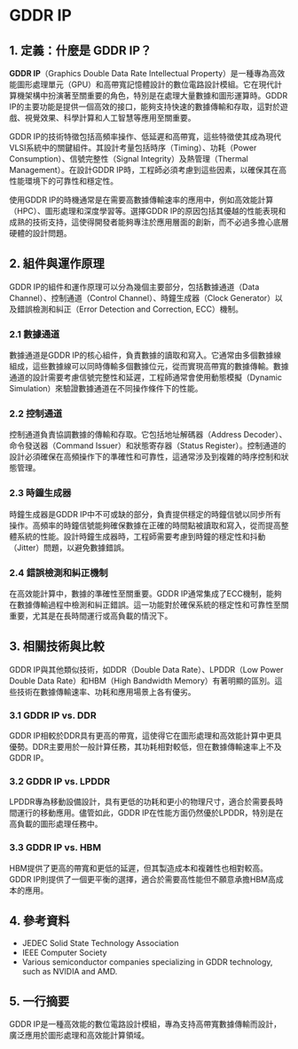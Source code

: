 # GDDR IP

## 1. 定義：什麼是 **GDDR IP**？
**GDDR IP**（Graphics Double Data Rate Intellectual Property）是一種專為高效能圖形處理單元（GPU）和高帶寬記憶體設計的數位電路設計模組。它在現代計算機架構中扮演著至關重要的角色，特別是在處理大量數據和圖形運算時。GDDR IP的主要功能是提供一個高效的接口，能夠支持快速的數據傳輸和存取，這對於遊戲、視覺效果、科學計算和人工智慧等應用至關重要。

GDDR IP的技術特徵包括高頻率操作、低延遲和高帶寬，這些特徵使其成為現代VLSI系統中的關鍵組件。其設計考量包括時序（Timing）、功耗（Power Consumption）、信號完整性（Signal Integrity）及熱管理（Thermal Management）。在設計GDDR IP時，工程師必須考慮到這些因素，以確保其在高性能環境下的可靠性和穩定性。

使用GDDR IP的時機通常是在需要高數據傳輸速率的應用中，例如高效能計算（HPC）、圖形處理和深度學習等。選擇GDDR IP的原因包括其優越的性能表現和成熟的技術支持，這使得開發者能夠專注於應用層面的創新，而不必過多擔心底層硬體的設計問題。

## 2. 組件與運作原理
GDDR IP的組件和運作原理可以分為幾個主要部分，包括數據通道（Data Channel）、控制通道（Control Channel）、時鐘生成器（Clock Generator）以及錯誤檢測和糾正（Error Detection and Correction, ECC）機制。

### 2.1 數據通道
數據通道是GDDR IP的核心組件，負責數據的讀取和寫入。它通常由多個數據線組成，這些數據線可以同時傳輸多個數據位元，從而實現高帶寬的數據傳輸。數據通道的設計需要考慮信號完整性和延遲，工程師通常會使用動態模擬（Dynamic Simulation）來驗證數據通道在不同操作條件下的性能。

### 2.2 控制通道
控制通道負責協調數據的傳輸和存取。它包括地址解碼器（Address Decoder）、命令發送器（Command Issuer）和狀態寄存器（Status Register）。控制通道的設計必須確保在高頻操作下的準確性和可靠性，這通常涉及到複雜的時序控制和狀態管理。

### 2.3 時鐘生成器
時鐘生成器是GDDR IP中不可或缺的部分，負責提供穩定的時鐘信號以同步所有操作。高頻率的時鐘信號能夠確保數據在正確的時間點被讀取和寫入，從而提高整體系統的性能。設計時鐘生成器時，工程師需要考慮到時鐘的穩定性和抖動（Jitter）問題，以避免數據錯誤。

### 2.4 錯誤檢測和糾正機制
在高效能計算中，數據的準確性至關重要。GDDR IP通常集成了ECC機制，能夠在數據傳輸過程中檢測和糾正錯誤。這一功能對於確保系統的穩定性和可靠性至關重要，尤其是在長時間運行或高負載的情況下。

## 3. 相關技術與比較
GDDR IP與其他類似技術，如DDR（Double Data Rate）、LPDDR（Low Power Double Data Rate）和HBM（High Bandwidth Memory）有著明顯的區別。這些技術在數據傳輸速率、功耗和應用場景上各有優劣。

### 3.1 GDDR IP vs. DDR
GDDR IP相較於DDR具有更高的帶寬，這使得它在圖形處理和高效能計算中更具優勢。DDR主要用於一般計算任務，其功耗相對較低，但在數據傳輸速率上不及GDDR IP。

### 3.2 GDDR IP vs. LPDDR
LPDDR專為移動設備設計，具有更低的功耗和更小的物理尺寸，適合於需要長時間運行的移動應用。儘管如此，GDDR IP在性能方面仍然優於LPDDR，特別是在高負載的圖形處理任務中。

### 3.3 GDDR IP vs. HBM
HBM提供了更高的帶寬和更低的延遲，但其製造成本和複雜性也相對較高。GDDR IP則提供了一個更平衡的選擇，適合於需要高性能但不願意承擔HBM高成本的應用。

## 4. 參考資料
- JEDEC Solid State Technology Association
- IEEE Computer Society
- Various semiconductor companies specializing in GDDR technology, such as NVIDIA and AMD.

## 5. 一行摘要
GDDR IP是一種高效能的數位電路設計模組，專為支持高帶寬數據傳輸而設計，廣泛應用於圖形處理和高效能計算領域。